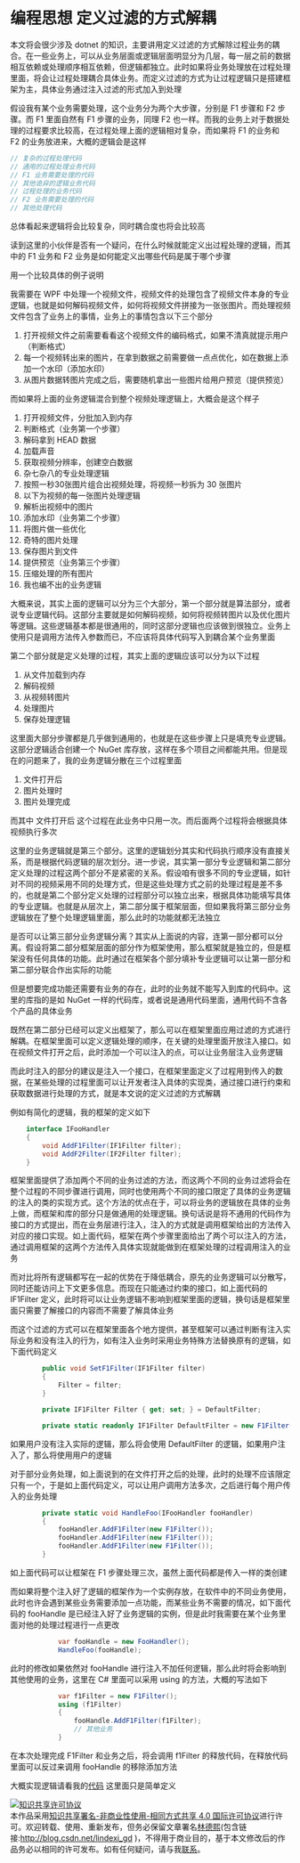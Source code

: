
# 编程思想 定义过滤的方式解耦

本文将会很少涉及 dotnet 的知识，主要讲用定义过滤的方式解除过程业务的耦合。在一些业务上，可以从业务层面或逻辑层面明显分为几层，每一层之前的数据相互依赖或处理顺序相互依赖，但逻辑都独立。此时如果将业务处理放在过程处理里面，将会让过程处理耦合具体业务。而定义过滤的方式为让过程逻辑只是搭建框架为主，具体业务通过注入过滤的形式加入到处理

<!--more-->


<!-- CreateTime:2020/3/8 8:29:53 -->



假设我有某个业务需要处理，这个业务分为两个大步骤，分别是 F1 步骤和 F2 步骤。而 F1 里面自然有 F1 步骤的业务，同理 F2 也一样。而我的业务上对于数据处理的过程要求比较高，在过程处理上面的逻辑相对复杂，而如果将 F1 的业务和 F2 的业务放进来，大概的逻辑会是这样

```csharp
// 复杂的过程处理代码
// 通用的过程处理业务代码
// F1 业务需要处理的代码
// 其他诡异的逻辑业务代码
// 过程处理的业务代码
// F2 业务需要处理的代码
// 其他处理代码
```

总体看起来逻辑将会比较复杂，同时耦合度也将会比较高

读到这里的小伙伴是否有一个疑问，在什么时候就能定义出过程处理的逻辑，而其中的 F1 业务和 F2 业务是如何能定义出哪些代码是属于哪个步骤

用一个比较具体的例子说明

我需要在 WPF 中处理一个视频文件，视频文件的处理包含了视频文件本身的专业逻辑，也就是如何解码视频文件，如何将视频文件拼接为一张张图片。而处理视频文件包含了业务上的事情，业务上的事情包含以下三个部分

1. 打开视频文件之前需要看看这个视频文件的编码格式，如果不清真就提示用户（判断格式）
2. 每一个视频转出来的图片，在拿到数据之前需要做一点点优化，如在数据上添加一个水印（添加水印）
3. 从图片数据转图片完成之后，需要随机拿出一些图片给用户预览（提供预览）

而如果将上面的业务逻辑混合到整个视频处理逻辑上，大概会是这个样子

1. 打开视频文件，分批加入到内存
1. 判断格式（业务第一个步骤）
1. 解码拿到 HEAD 数据
1. 加载声音
1. 获取视频分辨率，创建空白数据
1. 杂七杂八的专业处理逻辑
1. 按照一秒30张图片组合出视频处理，将视频一秒拆为 30 张图片
1. 以下为视频的每一张图片处理逻辑
  1. 解析出视频中的图片
  1. 添加水印（业务第二个步骤）
  1. 将图片做一些优化
  1. 奇特的图片处理
  1. 保存图片到文件
  1. 提供预览（业务第三个步骤）
1. 压缩处理的所有图片
1. 我也编不出的业务逻辑

大概来说，其实上面的逻辑可以分为三个大部分，第一个部分就是算法部分，或者说专业逻辑代码。这部分主要就是如何解码视频，如何将视频转图片以及优化图片等逻辑。这些逻辑基本都是很通用的，同时这部分逻辑也应该做到很独立。业务上使用只是调用方法传入参数而已，不应该将具体代码写入到耦合某个业务里面

第二个部分就是定义处理的过程，其实上面的逻辑应该可以分为以下过程

1. 从文件加载到内存
1. 解码视频
1. 从视频转图片
1. 处理图片
1. 保存处理逻辑

这里面大部分步骤都是几乎做到通用的，也就是在这些步骤上只是填充专业逻辑。这部分逻辑适合创建一个 NuGet 库存放，这样在多个项目之间都能共用。但是现在的问题来了，我的业务逻辑分散在三个过程里面

1. 文件打开后
1. 图片处理时
1. 图片处理完成

而其中 文件打开后 这个过程在此业务中只用一次。而后面两个过程将会根据具体视频执行多次

这里的业务逻辑就是第三个部分。这里的逻辑划分其实和代码执行顺序没有直接关系，而是根据代码逻辑的层次划分。进一步说，其实第一部分专业逻辑和第二部分定义处理的过程这两个部分不是紧密的关系。假设咱有很多不同的专业逻辑，如针对不同的视频采用不同的处理方式，但是这些处理方式之前的处理过程是差不多的，也就是第二个部分定义处理的过程部分可以独立出来，根据具体功能填写具体的专业逻辑。也就是从层次上，第二部分属于框架层面，但如果我将第三部分业务逻辑放在了整个处理逻辑里面，那么此时的功能就都无法独立

是否可以让第三部分业务逻辑分离？其实从上面说的内容，连第一部分都可以分离。假设将第二部分框架层面的部分作为框架使用，那么框架就是独立的，但是框架没有任何具体的功能。此时通过在框架各个部分填补专业逻辑可以让第一部分和第二部分联合作出实际的功能

但是想要完成功能还需要有业务的存在，此时的业务就不能写入到库的代码中。这里的库指的是如 NuGet 一样的代码库，或者说是通用代码里面，通用代码不含各个产品的具体业务

既然在第二部分已经可以定义出框架了，那么可以在框架里面应用过滤的方式进行解耦。在框架里面可以定义逻辑处理的顺序，在关键的处理里面开放注入接口。如在视频文件打开之后，此时添加一个可以注入的点，可以让业务层注入业务逻辑

而此时注入的部分的建议是注入一个接口，在框架里面定义了过程用到传入的数据，在某些处理的过程里面可以让开发者注入具体的实现类，通过接口进行约束和获取数据进行处理的方式，就是本文说的定义过滤的方式解耦

例如有简化的逻辑，我的框架的定义如下

```csharp
    interface IFooHandler
    {
        void AddF1Filter(IF1Filter filter);
        void AddF2Filter(IF2Filter filter);
    }
```

框架里面提供了添加两个不同的业务过滤的方法，而这两个不同的业务过滤将会在整个过程的不同步骤进行调用，同时也使用两个不同的接口限定了具体的业务逻辑的注入的类的实现方式。这个方法的优点在于，可以将业务的逻辑放在具体的业务上做，而框架和库的部分只是做通用的处理逻辑。换句话说是将不通用的代码作为接口的方式提出，而在业务层进行注入，注入的方式就是调用框架给出的方法传入对应的接口实现。如上面代码，框架在两个步骤里面给出了两个可以注入的方法，通过调用框架的这两个方法传入具体实现就能做到在框架处理的过程调用注入的业务

而对比将所有逻辑都写在一起的优势在于降低耦合，原先的业务逻辑可以分散写，同时还能访问上下文更多信息。而现在只能通过约束的接口，如上面代码的 IF1Filter 定义，此时将可以让业务逻辑不影响到框架里面的逻辑，换句话是框架里面只需要了解接口的内容而不需要了解具体业务

而这个过滤的方式可以在框架里面各个地方提供，甚至框架可以通过判断有注入实际业务和没有注入的行为，如有注入业务时采用业务特殊方法替换原有的逻辑，如下面代码定义

```csharp
        public void SetF1Filter(IF1Filter filter)
        {
            Filter = filter;
        }

        private IF1Filter Filter { get; set; } = DefaultFilter;

        private static readonly IF1Filter DefaultFilter = new F1Filter();
```

如果用户没有注入实际的逻辑，那么将会使用 DefaultFilter 的逻辑，如果用户注入了，那么将使用用户的逻辑

对于部分业务处理，如上面说到的在文件打开之后的处理，此时的处理不应该限定只有一个，于是如上面代码定义，可以让用户调用方法多次，之后进行每个用户传入的业务处理

```csharp
        private static void HandleFoo(IFooHandler fooHandler)
        {
            fooHandler.AddF1Filter(new F1Filter());
            fooHandler.AddF1Filter(new F1Filter());
            fooHandler.AddF1Filter(new F1Filter());
        }
```

如上面代码可以让框架在 F1 步骤处理三次，虽然上面代码都是传入一样的类创建

而如果将整个注入好了逻辑的框架作为一个实例存放，在软件中的不同业务使用，此时也许会遇到某些业务需要添加一点功能，而某些业务不需要的情况，如下面代码的 fooHandle 是已经注入好了业务逻辑的实例，但是此时我需要在某个业务里面对他的处理过程进行一点更改

```csharp
            var fooHandle = new FooHandler();
            HandleFoo(fooHandle);
```

此时的修改如果依然对 fooHandle 进行注入不加任何逻辑，那么此时将会影响到其他使用的业务，这里在 C# 里面可以采用 using 的方法，大概的写法如下

```csharp
            var f1Filter = new F1Filter();
            using (f1Filter)
            {
                fooHandle.AddF1Filter(f1Filter);
                // 其他业务
            }
```

在本次处理完成 F1Filter 和业务之后，将会调用 f1Filter 的释放代码，在释放代码里面可以反过来调用 fooHandle 的移除添加方法

大概实现逻辑请看我的[代码](https://github.com/lindexi/lindexi_gd/tree/c8f9fa3cfcaa513c9535f36cd7deaca78d630f93/JearbechichayFuchayfawkowilem) 这里面只是简单定义





<a rel="license" href="http://creativecommons.org/licenses/by-nc-sa/4.0/"><img alt="知识共享许可协议" style="border-width:0" src="https://licensebuttons.net/l/by-nc-sa/4.0/88x31.png" /></a><br />本作品采用<a rel="license" href="http://creativecommons.org/licenses/by-nc-sa/4.0/">知识共享署名-非商业性使用-相同方式共享 4.0 国际许可协议</a>进行许可。欢迎转载、使用、重新发布，但务必保留文章署名[林德熙](http://blog.csdn.net/lindexi_gd)(包含链接:http://blog.csdn.net/lindexi_gd )，不得用于商业目的，基于本文修改后的作品务必以相同的许可发布。如有任何疑问，请与我[联系](mailto:lindexi_gd@163.com)。